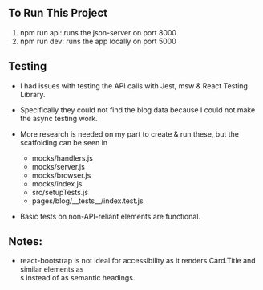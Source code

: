 
## To Run This Project
1. npm run api: runs the json-server on port 8000
2. npm run dev: runs the app locally on port 5000


## Testing

- I had issues with testing the API calls with Jest, msw & React Testing Library.
- Specifically they could not find the blog data because I could not make the async testing work.
- More research is needed on my part to create & run these, but the scaffolding can be seen in
    - mocks/handlers.js
    - mocks/server.js
    - mocks/browser.js
    - mocks/index.js
    - src/setupTests.js
    - pages/blog/\_\_tests\_\_/index.test.js

- Basic tests on non-API-reliant elements are functional.

## Notes:

- react-bootstrap is not ideal for accessibility as it renders Card.Title and similar elements as <div>s instead of 
as semantic headings.